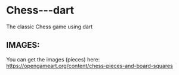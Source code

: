 # Chess---dart
The classic Chess game using dart

## IMAGES:
You can get the images (pieces) here: https://opengameart.org/content/chess-pieces-and-board-squares